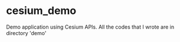 # cesium_demo
Demo application using Cesium APIs. 
All the codes that I wrote are in directory 'demo' 
